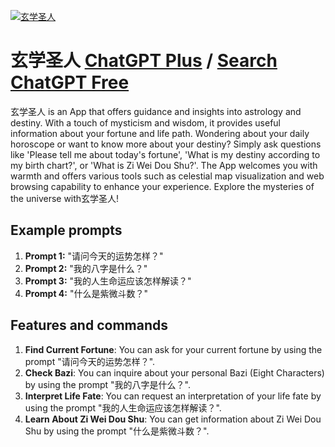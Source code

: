 
[![玄学圣人](https://files.oaiusercontent.com/file-XRYLjhyyfcUpeW5FZgjgl0p9?se=2123-10-18T15%3A19%3A22Z&sp=r&sv=2021-08-06&sr=b&rscc=max-age%3D31536000%2C%20immutable&rscd=attachment%3B%20filename%3D1da9468c-d902-4785-85c4-6e30ae8ed395.png&sig=zq/DZ5ec8nk2yIMQpGyCG9FaodWVMiZpuiH9K7niMSU%3D)](https://chat.openai.com/g/g-A7PF26EsP-xuan-xue-sheng-ren)

# 玄学圣人 [ChatGPT Plus](https://chat.openai.com/g/g-A7PF26EsP-xuan-xue-sheng-ren) / [Search ChatGPT Free](https://gptcall.net/index.html#/?search=%E7%8E%84%E5%AD%A6%E5%9C%A3%E4%BA%BA)

玄学圣人 is an App that offers guidance and insights into astrology and destiny. With a touch of mysticism and wisdom, it provides useful information about your fortune and life path. Wondering about your daily horoscope or want to know more about your destiny? Simply ask questions like 'Please tell me about today's fortune', 'What is my destiny according to my birth chart?', or 'What is Zi Wei Dou Shu?'. The App welcomes you with warmth and offers various tools such as celestial map visualization and web browsing capability to enhance your experience. Explore the mysteries of the universe with玄学圣人!

## Example prompts

1. **Prompt 1:** "请问今天的运势怎样？"
2. **Prompt 2:** "我的八字是什么？"
3. **Prompt 3:** "我的人生命运应该怎样解读？"
4. **Prompt 4:** "什么是紫微斗数？"

## Features and commands

1. **Find Current Fortune**: You can ask for your current fortune by using the prompt "请问今天的运势怎样？".
2. **Check Bazi**: You can inquire about your personal Bazi (Eight Characters) by using the prompt "我的八字是什么？".
3. **Interpret Life Fate**: You can request an interpretation of your life fate by using the prompt "我的人生命运应该怎样解读？".
4. **Learn About Zi Wei Dou Shu**: You can get information about Zi Wei Dou Shu by using the prompt "什么是紫微斗数？".


